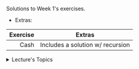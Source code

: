 Solutions to Week 1's exercises.

* Extras:

| Exercise |              Extras              |
|---------:|----------------------------------|
|   Cash   | Includes a solution w/ recursion |


<details>
<summary>Lecture's Topics</summary>

| Data types             | 
| Conditional Statements | 
| Loop                   |
| Command Line           |
| Magic Numbers          |

</details>
